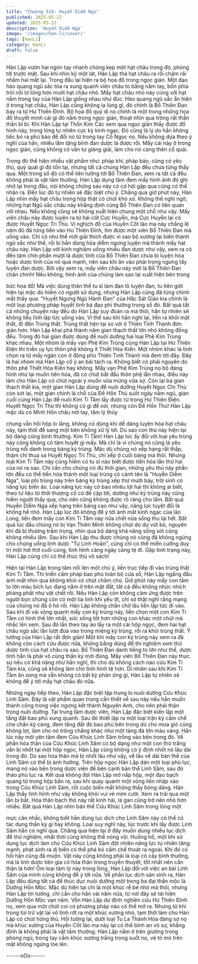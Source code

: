 ```yaml
---
title: "Chương 516: Huyễn Diễm Nga"
published: 2025-05-22
updated: 2025-05-22
description: 'Huyễn Diễm Nga'
image: '/images/han-li/cover/'
tags: [HanLi]
category: HanLi
draft: false
---
```


Hàn Lập vươn hai ngón tay nhanh chóng kẹp một hạt châu trong
đó, phóng tới trước mặt.
Sau khi nhìn kỹ một lát, Hàn Lập thả hạt châu ra rồi chậm rãi
nhắm hai mắt lại.
Trong đầu lại hiện ra bộ họa đồ trong ngọc giản.
Một đạo hào quang ngũ sắc tỏa ra xung quanh viên châu to bằng
nắm tay, bốn phía trôi nổi lơ lửng hơn mười hạt châu nhỏ.
Mấy hạt châu nhỏ này cùng với hạt nằm trong tay của Hàn Lập
giống nhau như đúc.
Hào quang ngũ sắc ẩn hiện ở trong hạt châu, Hàn Lập cũng
không lạ lùng gì, đó chính là Bổ Thiên Đan bay ra từ Hư Thiên
Đỉnh.
Bộ họa đồ quỷ dị nọ chính là một trong những họa đồ thuyết minh
cái gì đó nằm trong ngọc giản, thoạt nhìn qua trông rất thần thần
bí bí.
Khi Hàn Lập tại Thốn Kim Các xem qua ngọc giản thấy được đồ
hình này, trong lòng tự nhiên cực kỳ kinh ngạc.
Đó cũng là lý do hắn không tiếc bỏ ra phù bảo để đổi nó từ trong
tay Cổ Ngọc nọ.
Nếu không dựa theo ý nghĩ của hắn, nhiều lắm tặng bình đan
dược là được rồi.
Mấy cái này ở trong ngọc giản, cũng không có văn tự giảng giải,
làm cho nó càng thên cổ quái.

Trong đó thể hiện nhiều vật phẩm như: pháp khí, pháp bảo, cũng
có yêu thú, quỷ quái gì đó tồn tại, nhưng tất cả chúng Hàn Lập
đều chưa từng thấy qua.
Một trong số đó có thể liên tưởng tới Bổ Thiên Đan, xem ra tất cả
đều không phải là vật tầm thường.
Hàn Lập dụng tâm đem mấy hình ảnh đó ghi nhớ lại trong đầu,
nói không chừng sau này có cơ hội gặp qua cũng có thể nhận ra.
Đến lúc đó tự nhiên sẽ đặc biệt chú ý.
Chẳng qua giớ phút này, Hàn Lập nhìn mấy hạt châu trong hộp
thật có chút khó xử.
Không thể nghi ngờ, những hạt Ngũ sắc châu này khẳng định
cùng Bổ Thiên Đan có liên quan với nhau. Nếu không cũng sẽ
không xuất hiện chung một chỗ như vậy.
Mấy viên châu này được luyện ra từ hài cốt Cực Huyễn, mà Cực
Huyễn lại có được Huyết Ngọc Tri Thù.
Vị nghịch đồ của Huyền Cốt lão ma này chẳng lẽ năm đó đã từng
tiến vào Hư Thiên Đỉnh, tìm được một viên Bổ Thiên Đan mà
uống vào.
Chỉ có như thế mới giải thích được vì sao bộ xương lại biến thành
ngũ sắc như thế, rồi bị hắn dùng hỏa diễm ngưng luyện mà thành
mấy hạt châu này.
Hàn Lập với kinh nghiệm uống nhiều đan dược như vậy, xem ra
có đến tám chín phần mười là dược tính của Bổ Thiên Đan chưa
bị luyện hóa hoặc dược tính của nó quá mạnh, nên sau khi ăn
vào phải trọng ngưng tẩy luyện đan dược.
Bởi vậy xem ra, mấy viên châu này mới là Bổ Thiên Đan chân
chính!
Nếu không, hình ảnh của chúng làm sao lại xuất hiện bên trong

bức họa đồ!
Mà việc dùng thân thể tu sĩ làm đan lô luyện đan, tu tiên giới hiện
tại mặc dù hiếm có người sử dụng, nhưng Hàn Lập cũng đã từng
chính mắt thấy qua.
"Huyết Ngưng Ngũ Hành Đan" của Hắc Sát Giáo kia chính là một
loại phương pháp huyết tinh bá đạo phi thường trong số đó.
Bất quá tất cả những chuyện này đều do Hàn Lập suy đoán ra mà
thôi, hắn tự nhiên sẽ không liều lĩnh lập tức uống vào.
Vì thế sau khi hắn nghĩ lại, liền ra khỏi mật thất, đi đến Trùng thất.
Trùng thất hện tại so với ở Thiên Tinh Thành đơn giản hơn. Hàn
Lập khai phá thành năm gian thạch thất lớn nhỏ không đồng đều.
Trong đó hai gian được dùng để nuôi dưỡng hai loại Phệ Kim
Trùng khác nhau.
Một nhóm là mấy vạn Phệ Kim Trùng cùng Hàn Lập tại Hư Thiên
Điện thi triển uy lực thôn phệ không ít Thiết Hỏa Kiến. Một nhóm
khác là tinh chọn ra từ mấy ngàn con ở động phủ Thiên Tinh
Thành mà đem tới đây. Đây là hai nhóm mà Hàn Lập cố ý an bài
tách ra.
Không biết có phải nguyên do thôn phệ Thiết Hỏa Kiến hay
không.
Mấy vạn Phệ Kim Trùng nọ bộ dáng hình như lại muốn tiến hóa,
đã có chút bắt đầu thôn phệ lẫn nhau, điều này làm cho Hàn Lập
có chút ngoài ý muốn vừa mừng vừa sợ.
Còn lại ba gian thạch thất kia, một gian Hàn Lập dùng để nuôi
dưỡng Huyết Ngọc Chi Thù còn sót lại, một gian chính là chỗ của
Đề Hồn Thú suốt ngày nằm ngủ, gian cuối cùng Hàn Lập để nuôi
Kim Ti Tằm lấy được từ trong Hư Thiên Điện.
Huyết Ngọc Tri Thù thì không có gì để nói, nhưng còn Đề Hồn
Thú! Hàn Lập mặc dù có Minh Hốn châu nơi tay, tâm lý thủy

chung vẫn hồi hộp lo lắng, không có dũng khí dễ dàng luyện hóa
hạt châu này, tạm thời để sang một bên không xử lý tới.
Dù sao con thú này hiện tại bộ dáng cũng bình thường.
Kim Ti Tằm! Hàn Lập lúc ấy đối với loại yêu trùng này cũng không
có tâm huyết gì mấy. Mà chỉ là vì chúng nó cũng là yêu trùng nổi
danh trong bảng kỳ trùng.
Mặc dù chúng nó xếp hạng rất thấp, thậm chí thua xa Huyết Ngọc
Tri Thù, chỉ xếp ở cuối bảng mà thôi. Nhưng loại Kim Ti Tằm này
cũng hiếm có tu sĩ nào biết được tiến hóa lần thứ hai của nó ra
sao.
Chỉ cần cho chúng nó đủ thời gian, những yêu thú này phần lớn
đều có thể tiến hóa thành một loại trùng có cánh tên là "Huyễn
Diễm Nga", loại phi trùng này trên bảng kỳ trùng xếp thứ mười
bảy, trời sinh có năng lực biến ảo.
Loại năng lực này có bao nhiêu lợi hại thì không ai biết, theo tư
liệu từ thời thượng cổ có đề cập tới, dường như kỳ trùng này
cũng hiếm người thấy qua, cho nên cũng không được rõ ràng cho
lắm.
Bất quá Huyễn Diễm Nga xếp hạng trên bảng cao như vậy, năng
lực tuyệt đối là không hề nhỏ.
Hàn Lập lúc đó không để ý tới ánh mắt kinh ngạc của lão Long,
liền đem mấy con Kim Ti Tằm này nửa chết nửa sống thu lại hết.
Bất quá lúc đầu chúng nó bị Vạn Thiên Minh không chút do dự
vứt bỏ, nguyên khí đã bị thương trầm trọng, nhìn qua bộ dáng khả
năng sống sót cũng không nhiều lắm.
Sau khi Hàn Lập thu được chúng nó cũng đã không ngừng cho
chúng uống linh dược "Tự Linh Hoàn", cũng chỉ có thể miễn
cưỡng duy trì một hơi thở cuối cùng, tình hình càng ngày càng tệ
đi.
Gặp tình trạng này, Hàn Lập cũng chỉ có thể thúc thủ vô sách!

Hiện tại Hàn Lập trong tâm nổi lên một chủ ý, liền trực tiếp đi vào
trùng thất Kim Ti Tằm.
Thi triển cấm pháp bao phủ toàn bộ cửa sổ, Hàn Lập ngẩng đầu
ánh mắt nhìn qua không khỏi có chút chăm chú.
Giờ phút này mấy con tằm to lớn màu bích lục đang nằm ở trên
mặt đất, tất cả đều không nhúc nhích phảng phất như vật chết rồi.
Nếu Hàn Lập còn không cảm ứng được trên người bọn chúng
còn có một tia linh khí yếu ớt, chỉ sợ thật nghĩ rằng mạng của
chúng nó đã ô hô rồi.
Hàn Lập không chần chờ lâu liền lập tức đi vào.
Sau khi đi vài vòng quanh mấy con kỳ trùng này, liền chọn một
con Kim Ti Tằm có hình thể lớn nhất, sức sống tốt hơn những con
khác một chút mà nhấc lên xem.
Sau đó lần theo tay áo lấy ra một cái hộp ngọc, đem hai hạt châu
ngũ sắc lần lượt đưa vào trong miệng kỳ trùng, rồi ra khỏi trùng
thất.
Ý tưởng của Hàn Lập rất đơn giản!
Một khi mấy con kỳ trùng này xem ra đã không còn cách cứu
được nữa, không bằng dùng để thí nghiệm xem thử dược tính
của hạt châu ra sao.
Bổ Thiên Đan danh tiếng to lớn như thế, dược tính hẳn là phải vô
cùng thần kỳ mới đúng.
Mấy viên Bổ Thiên Đan này thực sự nếu có khả năng như hắn
nghĩ, thì cho dù không cách nào cứu Kim Ti Tàm kia, cũng sẽ
không làm cho tình hình tệ hơn.
Dĩ nhiên sau khi Kim Ti Tằm ăn xong mà vẫn không có bất kỳ
phản ứng gì, Hàn Lập tự nhiên sẽ không để ý tới mấy hạt châu đó
nữa.

Những ngày tiếp theo, Hàn Lập đặc biệt tập trung lo nuôi dưỡng
Cửu Khúc Linh Sâm.
Đây là vật phẩm quan trọng cần thiết về sau này nếu hắn muốn
thành công trong việc ngưng kết thành Nguyên Anh, cho nên phải
thận trọng nuôi dưỡng.
Tại trung tâm dược viên, Hàn Lập đặc biệt kiến lập một tầng đất
bao phủ xung quanh.
Sau đó thiết lập ra một loại trận kỳ cấm chế che chắn kỹ càng,
đem tầng đất đó bao phủ bên trong dù cho mưa gió cũng không
lọt, làm cho nó trông chẳng khác như một tảng đá lớn màu vàng.
Hắn lúc này mới yên tâm đem Cửu Khúc Linh Sâm trồng vào bên
trong đó.
Vế phần hóa thân của Cửu Khúc Linh Sâm có bộ dạng như một
con thỏ trắng vẫn bị nhốt tại một hộp ngọc, Hàn Lập cũng không
có ý định nhốt nó lâu dài trong đó.
Dù sao hóa thân mà bị nhốt lâu như vậy, về lâu về dài bản thể
của Linh Sâm có thể bị ảnh hưởng.
Trên hộp ngọc Hàn Lập dán một loại phù lục, mang nó vào bên
trong dược viên để bên cạnh bản thể Linh Sâm, sau đó tháo phù
lục ra.
Kết quả không đợi Hàn Lập mở nắp hộp, một đạo bạch quang từ
trong hộp bắn ra, sau khi quay quanh một vòng liền nhập vào
trong Cửu Khúc Linh Sâm, rốt cuộc biến mất không thấy bóng
dáng.
Hàn Lập thấy tình hình như vậy không khỏi vui vẻ mỉm cười.
Xem ra trải qua một lần bị bắt. Hóa thân bạch thỏ này rất kinh hãi,
lá gan cũng trở nên nhỏ hơn nhiều.
Bất quá Hàn Lập nhìn bản thể Cửu Khúc Linh Sâm trong lòng một

mực cân nhắc, không biết hắn dùng lục dịch cho Linh Sâm này có
thể có tác dụng thần kỳ gì hay không.
Loại suy nghĩ này, lúc trước khi lấy được Linh Sâm hắn có nghĩ
qua.
Chẳng qua hiện tại ở đây muốn dùng nhiều lục dịch để thử
nghiệm, nhất thời cũng không thể nóng vội.
Huống hồ, một khi sử dụng lục dịch làm cho Cửu Khúc Linh Sâm
đột nhiên năng lực tự nhiên tăng mạnh, phát sinh ra dị biến có thể
phá bỏ cấm chế thoát ra ngoài. Khi đó có hối hận cũng đã muộn.
Vật này cũng không phải là loại cỏ cây bình thường, mà là linh
dược tiên gia có hóa thân trong truyền thuyết, tốt nhất nên cẩn
thận là hơn!
Ôm loại tâm lý này trong lòng, Hàn Lập đối với việc an bài Linh
Sâm của mình cũng không để ý tới nữa.
Về phần lục dịch sản sinh ra, Hàn Lập đều dùng tất cả để thúc
dục nuôi dưỡng một trong ba đại thần mộc là Dưỡng Hồn Mộc.
Mặc dù hiện tại chỉ là một khúc rễ bé nhỏ mà thôi, nhưng Hàn Lập
tin tưởng, chỉ cần cho hắn vài năm nữa, từ nơi đây sẽ tái hiện
Dưỡng Hồn Mộc vạn năm.
Vốn Hàn Lập dự định nghiên cứu Hư Thiên Đỉnh nọ, xem qua một
chút coi có phương pháp nào có thể mở ra.
Nhưng từ khi trong túi trữ vật lại vô tình rớt ra một khúc xương
nhỏ, tạm thời làm cho Hàn Lập có chút hứng thú.
Hồi tưởng lại, dưới loại Tu La Thánh Hỏa đáng sợ nọ mà khúc
xương của Huyền Cốt lão ma này lại có thể bình an vô sự, khẳng
định là không phải là vật tầm thường.
Hàn Lập nằm ở trên giường trong phòng ngủ, trong tay cầm khúc
xương trắng trong suốt nọ, vẻ tò mò trên mặt không ngừng lóe
lên.

------oOo------
